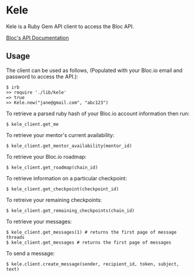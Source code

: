 # Kele
Kele is a Ruby Gem API client to access the Bloc API.

[Bloc's API Documentation](https://blocapi.docs.apiary.io/#)

## Usage
The client can be used as follows, (Populated with your Bloc.io email and password to access the API.):
```
$ irb
>> require './lib/kele'
=> true
>> Kele.new("jane@gmail.com", "abc123")
```
To retrieve a parsed ruby hash of your Bloc.io account information then run:
```
$ kele_client.get_me
```

To retrieve your mentor's current availability:
```
$ kele_client.get_mentor_availability(mentor_id)
```

To retrieve your Bloc.io roadmap:
```
$ kele_client.get_roadmap(chain_id)
```

To retrieve information on a particular checkpoint:
```
$ kele_client.get_checkpoint(checkpoint_id)
```

To retreive your remaining checkpoints:
```
$ kele_client.get_remaining_checkpoints(chain_id)
```

To retrieve your messages:
```
$ kele_client.get_messages(1) # returns the first page of message threads
$ kele_client.get_messages # returns the first page of messages
```

To send a message:
```
$ kele.client.create_message(sender, recipient_id, token, subject, text)
```
